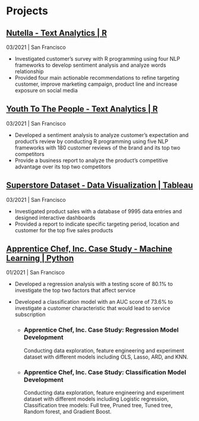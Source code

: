 # Projects

## [Nutella - Text Analytics | R](https://romchalee-a.github.io/Nutella-Text-Analytics/)
03/2021 | San Francisco

- Investigated customer’s survey with R programming using four NLP frameworks to develop sentiment analysis and analyze words relationship
- Provided four main actionable recommendations to refine targeting customer, improve marketing campaign, product line and increase exposure on social media

## [Youth To The People - Text Analytics | R](https://romchalee-a.github.io/YTTP-Text-Analytics/)
03/2021 | San Francisco

- Developed a sentiment analysis to analyze customer’s expectation and product’s review by conducting R programming using five NLP frameworks with 180 customer reviews of the brand and its top two competitors
- Provide a business report to analyze the product’s competitive advantage over its top two competitors

## [Superstore Dataset - Data Visualization | Tableau](https://romchalee-a.github.io/Superstore-Business-Report/)
03/2021 | San Francisco

- Investigated product sales with a database of 9995 data entries and designed interactive dashboards
- Provided a report to indicate specific targeting period, location and customer for the top five sales products

## [Apprentice Chef, Inc. Case Study - Machine Learning | Python](https://romchalee-a.github.io/Apprentice-Chef-Case-Study/)
01/2021 | San Francisco

- Developed a regression analysis with a testing score of 80.1% to investigate the top two factors that affect service
- Developed a classification model with an AUC score of 73.6% to investigate a customer characteristic that would lead to service subscription

  - ### Apprentice Chef, Inc. Case Study: Regression Model Development
    Conducting data exploration, feature engineering and experiment dataset with different models including OLS, Lasso, ARD, and KNN.

  - ### Apprentice Chef, Inc. Case Study: Classification Model Development
    Conducting data exploration, feature engineering and experiment dataset with different models including Logistic regression, Classification tree models: Full    tree, Pruned tree, Tuned tree, Random forest, and Gradient Boost.
